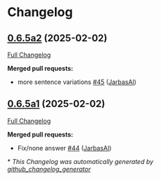 # Changelog

## [0.6.5a2](https://github.com/OpenVoiceOS/ovos-persona/tree/0.6.5a2) (2025-02-02)

[Full Changelog](https://github.com/OpenVoiceOS/ovos-persona/compare/0.6.5a1...0.6.5a2)

**Merged pull requests:**

- more sentence variations [\#45](https://github.com/OpenVoiceOS/ovos-persona/pull/45) ([JarbasAl](https://github.com/JarbasAl))

## [0.6.5a1](https://github.com/OpenVoiceOS/ovos-persona/tree/0.6.5a1) (2025-02-02)

[Full Changelog](https://github.com/OpenVoiceOS/ovos-persona/compare/0.6.4...0.6.5a1)

**Merged pull requests:**

- Fix/none answer [\#44](https://github.com/OpenVoiceOS/ovos-persona/pull/44) ([JarbasAl](https://github.com/JarbasAl))



\* *This Changelog was automatically generated by [github_changelog_generator](https://github.com/github-changelog-generator/github-changelog-generator)*
